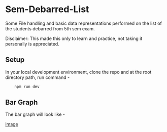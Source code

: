 # Sem-Debarred-List

Some File handling and basic data representations performed on the list of the students debarred from 5th sem exam. 

Disclaimer: This made this only to learn and practice, not taking it personally is appreciated.

## Setup

In your local development environment, clone the repo and at the root directory path, run command -

```bash
    npm run dev
```

## Bar Graph

The bar graph will look like -

[image](https://github.com/BEASTgg/Debarred-List-Graph/blob/main/images/IOT.png)
